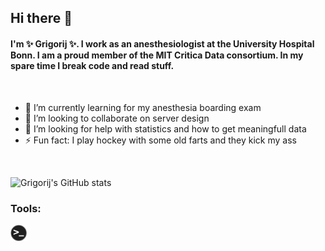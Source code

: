 ## Hi there 👋

#### I'm ✨ Grigorij ✨. I work as an anesthesiologist at the University Hospital Bonn. I am a proud member of the MIT Critica Data consortium. In my spare time I break code and read stuff.

<br>

- 🌱 I’m currently learning for my anesthesia boarding exam
- 👯 I’m looking to collaborate on server design
- 🤔 I’m looking for help with statistics and how to get meaningfull data
- ⚡ Fun fact: I play hockey with some old farts and they kick my ass

<br>

![Grigorij's GitHub stats](https://github-readme-stats.vercel.app/api?username=grigorijschleifer&hide=contribs,prs&show_icons=true&theme=gruvbox)



### Tools:

<img align="left" alt="Terminal" width="26px" src="https://raw.githubusercontent.com/github/explore/80688e429a7d4ef2fca1e82350fe8e3517d3494d/topics/terminal/terminal.png" />
